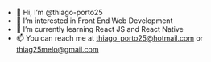 - 👋 Hi, I’m @thiago-porto25
- 👀 I’m interested in Front End Web Development 
- 🌱 I’m currently learning React JS and React Native
- 📫 You can reach me at thiago_porto25@hotmail.com or thiag25melo@gmail.com

<!---
thiago-porto25/thiago-porto25 is a ✨ special ✨ repository because its `README.md` (this file) appears on your GitHub profile.
You can click the Preview link to take a look at your changes.
--->
